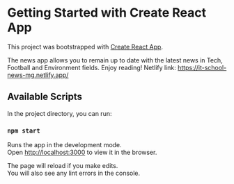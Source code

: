 # Getting Started with Create React App

This project was bootstrapped with [Create React App](https://github.com/facebook/create-react-app).

The news app allows you to remain up to date with the latest news in Tech, Football and Environment fields. Enjoy reading!
Netlify link: https://it-school-news-mg.netlify.app/

## Available Scripts

In the project directory, you can run:

### `npm start`

Runs the app in the development mode.\
Open [http://localhost:3000](http://localhost:3000) to view it in the browser.

The page will reload if you make edits.\
You will also see any lint errors in the console.
